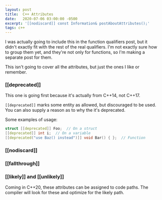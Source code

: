 ```yaml
---
layout: post
title:  C++ Attributes
date:   2020-07-06 03:00:00 -0500
excerpt: '[[nodiscard]] const Information& postAboutAttributes();'
tags: c++
---
```

I was actually going to include this in the function qualifiers post, but it didn't exactly fit with the rest of the real qualifiers. I'm not exactly sure how to group them yet, and they're not only for functions, so I'm making a separate post for them.

This isn't going to cover all the attributes, but just the ones I like or remember.

### [[deprecated]]
This one is going first because it's actually from C++14, not C++17.

`[[deprecated]]` marks some entity as allowed, but discouraged to be used.
You can also supply a reason as to why the it's deprecated.

Some examples of usage:
```cpp
struct [[deprecated]] Foo;  // On a struct
[[deprecated]] int i;  // On a variable
[[deprecated("use Baz() instead")]] void Bar() { };  // Function
```

### [[nodiscard]]


### [[fallthrough]]


### [[likely]] and [[unlikely]]
Coming in C++20, these attributes can be assigned to code paths. The compiler will look for these and optimize for the likely path.



